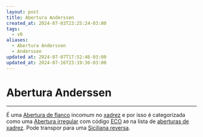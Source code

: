 ```yaml
---
layout: post
title: Abertura Anderssen
created_at: 2024-07-03T23:25:24-03:00
tags:
  - v0
aliases:
  - Abertura Anderssen
  - Anderssen
updated at: 2024-07-07T17:52:46-03:00
updated_at: 2024-07-16T23:19:36-03:00
---
```

# Abertura Anderssen
----

É uma [Abertura de flanco](_draft/2024/07/2024-07-06-Aberturas_de_flanco.md) incomum no [xadrez](api/2024/07/2024-07-06-Xadrez.md) e por isso é categorizada como uma [Abertura irregular](api/2024/07/2024-07-06-Aberturas_irregulares.md) com código [ECO](api/2024/07/2024-07-07-Encyclopaedia_of_Chess_Openings.md) `A0` na lista de [aberturas de xadrez](_draft/2024/07/2024-07-06-Aberturas_de_xadrez.md). Pode transpor para uma [Siciliana reversa](_draft/2024/07/2024-07-05-Abertura_Inglesa.md#Siciliana%20reversa).